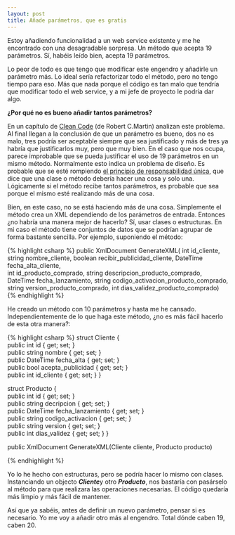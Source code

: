 ```yaml
---
layout: post
title: Añade parámetros, que es gratis
---
```


Estoy añadiendo funcionalidad a un web service existente y me he
encontrado con una desagradable sorpresa. Un método que acepta 19
parámetros. Sí, habéis leído bien, acepta 19 parámetros. 

Lo peor de todo es que tengo que modificar este engendro y añadirle un
parámetro más. Lo ideal sería refactorizar todo el método, pero no tengo
tiempo para eso. Más que nada porque el código es tan malo que tendría
que modificar todo el web service, y a mi jefe de proyecto le podría dar
algo.

**¿Por qué no es bueno añadir tantos parámetros?**

En un capítulo de [Clean
Code](http://www.amazon.com/Clean-Code-Handbook-Software-Craftsmanship/dp/0132350882)
(de Robert C.Martin) analizan este problema. Al final llegan a la
conclusión de que un parámetro es bueno, dos no es malo, tres podría ser
aceptable siempre que sea justificado y más de tres ya habría que
justificarlos muy, pero que muy bien. En el caso que nos ocupa, parece
improbable que se pueda justificar el uso de 19 parámetros en un mismo
método. Normalmente esto indica un problema de diseño. Es probable que
se esté rompiendo [el principio de responsabilidad
única](http://en.wikipedia.org/wiki/Single_responsibility_principle),
que dice que una clase o método debería hacer una cosa y solo una.
Lógicamente si el método recibe tantos parámetros, es probable que sea
porque el mismo esté realizando más de una cosa.

Bien, en este caso, no se está haciendo más de una cosa. Simplemente el
método crea un XML dependiendo de los parámetros de entrada. Entonces
¿no habría una manera mejor de hacerlo? Sí, usar clases o estructuras.
En mi caso el método tiene conjuntos de datos que se podrían agrupar de
forma bastante sencilla. Por ejemplo, suponiendo el método:


{% highlight csharp %}
public XmlDocument GenerateXML(
    int id_cliente, string nombre_cliente, boolean recibir_publicidad_cliente, DateTime fecha_alta_cliente,                                                               
    int id_producto_comprado, string descripcion_producto_comprado,                                                                       
    DateTime fecha_lanzamiento, string codigo_activacion_producto_comprado,
    string version_producto_comprado, int dias_validez_producto_comprado)    
{% endhighlight %}
 

He creado un método con 10 parámetros y hasta me he cansado.
Independientemente de lo que haga este método, ¿no es más fácil hacerlo
de esta otra manera?:

{% highlight csharp %}
struct Cliente 
{    
        public int id { get; set; }    
        public string nombre { get; set; }    
        public DateTime fecha_alta { get; set; }    
        public bool acepta_publicidad { get; set; }    
        public int id_cliente { get; set; }
 }
 
 struct Producto
 {    
     public int id { get; set; }    
     public string decripcion { get; set; }    
     public DateTime fecha_lanzamiento { get; set; }    
     public string codigo_activacion { get; set; }    
     public string version { get; set; }    
     public int dias_validez { get; set; }
 }
 
 public XmlDocument GenerateXML(Cliente cliente, Producto producto)

{% endhighlight %}

Yo lo he hecho con estructuras, pero se podría hacer lo mismo con
clases. Instanciando un objecto ***Cliente***y otro ***Producto***, nos
bastaría con pasárselo al método para que realizara las operaciones
necesarias. El código quedaría más limpio y más fácil de mantener.

Así que ya sabéis, antes de definir un nuevo parámetro, pensar si es
necesario. Yo me voy a añadir otro más al engendro. Total dónde caben
19, caben 20.
